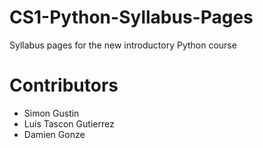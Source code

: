 # CS1-Python-Syllabus-Pages
Syllabus pages for the new introductory Python course

# Contributors
- Simon Gustin
- Luis Tascon Gutierrez
- Damien Gonze
